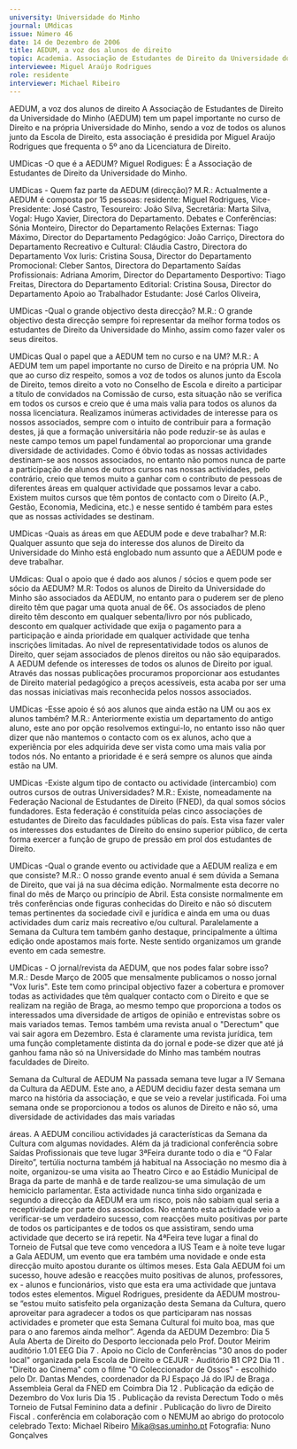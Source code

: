 ```yaml
---
university: Universidade do Minho
journal: UMdicas
issue: Número 46
date: 14 de Dezembro de 2006
title: AEDUM, a voz dos alunos de direito
topic: Academia. Associação de Estudantes de Direito da Universidade do Minho (AEDUM)
interviewee: Miguel Araújo Rodrigues
role: residente
interviewer: Michael Ribeiro
---
```




AEDUM, a voz dos alunos de direito
A Associação de Estudantes de Direito da Universidade do Minho (AEDUM) tem um papel importante no curso
de Direito e na própria Universidade do Minho, sendo a voz de todos os alunos junto da Escola de Direito, esta
associação é presidida por Miguel Araújo Rodrigues que frequenta o 5º ano da Licenciatura de Direito.


UMDicas -O que é a AEDUM?
Miguel Rodigues: É a Associação de
Estudantes de Direito da Universidade do
Minho.


UMDicas - Quem faz parte da AEDUM
(direcção)?
M.R.: Actualmente a AEDUM é composta por
15 pessoas: residente: Miguel Rodrigues,
Vice-Presidente: José Castro, Tesoureiro:
João Silva, Secretária: Marta Silva, Vogal:
Hugo Xavier, Directora do Departamento.
Debates e Conferências: Sónia Monteiro,
Director do Departamento Relações
Externas: Tiago Máximo, Director do
Departamento Pedagógico: João Carriço,
Directora do Departamento Recreativo e
Cultural: Cláudia Castro, Directora do
Departamento Vox Iuris: Cristina Sousa,
Director do Departamento Promocional:
Cleber Santos, Directora do Departamento
Saídas Profissionais: Adriana Amorim,
Director do Departamento Desportivo: Tiago
Freitas, Directora do Departamento Editorial:
Cristina Sousa, Director do Departamento
Apoio ao Trabalhador Estudante: José Carlos
Oliveira,


UMDicas -Qual o grande objectivo desta
direcção?
M.R.: O grande objectivo desta direcção
sempre foi representar da melhor forma todos
os estudantes de Direito da Universidade do
Minho, assim como fazer valer os seus
direitos.


UMDicas Qual o papel que a AEDUM tem
no curso e na UM?
M.R.: A AEDUM tem um papel importante no
curso de Direito e na própria UM. No que ao
curso diz respeito, somos a voz de todos os
alunos junto da Escola de Direito, temos
direito a voto no Conselho de Escola e direito
a participar a título de convidados na
Comissão de curso, esta situação não se
verifica em todos os cursos e creio que é uma
mais valia para todos os alunos da nossa
licenciatura. Realizamos inúmeras
actividades de interesse para os nossos
associados, sempre com o intuito de
contribuir para a formação destes, já que a
formação universitária não pode reduzir-se às
aulas e neste campo temos um papel
fundamental ao proporcionar uma grande
diversidade de actividades. Como é óbvio
todas as nossas actividades destinam-se aos
nossos associados, no entanto não pomos
nunca de parte a participação de alunos de
outros cursos nas nossas actividades, pelo
contrário, creio que temos muito a ganhar
com o contributo de pessoas de diferentes
áreas em qualquer actividade que possamos
levar a cabo. Existem muitos cursos que têm
pontos de contacto com o Direito (A.P.,
Gestão, Economia, Medicina, etc.) e nesse
sentido é também para estes que as nossas
actividades se destinam.


UMDicas -Quais as áreas em que AEDUM
pode e deve trabalhar?
M.R: Qualquer assunto que seja do interesse
dos alunos de Direito da Universidade do
Minho está englobado num assunto que a
AEDUM pode e deve trabalhar.


UMdicas: Qual o apoio que é dado aos
alunos / sócios e quem pode ser sócio da
AEDUM?
M.R: Todos os alunos de Direito da
Universidade do Minho são associados da
AEDUM, no entanto para o puderem ser de
pleno direito têm que pagar uma quota anual
de 6€.
Os associados de pleno direito têm desconto
em qualquer sebenta/livro por nós publicado,
desconto em qualquer actividade que exija o
pagamento para a participação e ainda
prioridade em qualquer actividade que tenha
inscrições limitadas. Ao nível de
representatividade todos os alunos de Direito,
quer sejam associados de plenos direitos ou
não são equiparados. A AEDUM defende os
interesses de todos os alunos de Direito por
igual. Através das nossas publicações
procuramos proporcionar aos estudantes de
Direito material pedagógico a preços
acessíveis, esta acaba por ser uma das
nossas iniciativas mais reconhecida pelos
nossos associados.


UMDicas -Esse apoio é só aos alunos que
ainda estão na UM ou aos ex alunos
também?
M.R.: Anteriormente existia um departamento
do antigo aluno, este ano por opção
resolvemos extingui-lo, no entanto isso não
quer dizer que não mantemos o contacto com
os ex alunos, acho que a experiência por eles
adquirida deve ser vista como uma mais valia
por todos nós.
No entanto a prioridade é e será sempre os
alunos que ainda estão na UM.


UMDicas -Existe algum tipo de contacto ou
actividade (intercambio) com outros
cursos de outras Universidades?
M.R.: Existe, nomeadamente na Federação
Nacional de Estudantes de Direito (FNED), da
qual somos sócios fundadores. Esta
federação é constituída pelas cinco
associações de estudantes de Direito das
faculdades públicas do país. Esta visa fazer
valer os interesses dos estudantes de Direito
do ensino superior público, de certa forma
exercer a função de grupo de pressão em prol
dos estudantes de Direito.


UMDicas -Qual o grande evento ou
actividade que a AEDUM realiza e em que
consiste?
M.R.: O nosso grande evento anual é sem
dúvida a Semana de Direito, que vai já na sua
décima edição. Normalmente esta decorre no
final do mês de Março ou princípio de Abril.
Esta consiste normalmente em três
conferências onde figuras conhecidas do
Direito e não só discutem temas pertinentes
da sociedade civil e jurídica e ainda em uma
ou duas actividades dum cariz mais recreativo
e/ou cultural. Paralelamente a Semana da
Cultura tem também ganho destaque,
principalmente a última edição onde
apostamos mais forte. Neste sentido
organizamos um grande evento em cada
semestre.


UMDicas - O jornal/revista da AEDUM, que
nos podes falar sobre isso?
M.R.: Desde Março de 2005 que
mensalmente publicamos o nosso jornal "Vox
Iuris". Este tem como principal objectivo fazer
a cobertura e promover todas as actividades
que têm qualquer contacto com o Direito e
que se realizam na região de Braga, ao
mesmo tempo que proporciona a todos os
interessados uma diversidade de artigos de
opinião e entrevistas sobre os mais variados
temas. Temos também uma revista anual o
"Derectum" que vai sair agora em Dezembro.
Esta é claramente uma revista jurídica, tem
uma função completamente distinta da do
jornal e pode-se dizer que até já ganhou fama
não só na Universidade do Minho mas
também noutras faculdades de Direito.


Semana da Cultural de AEDUM
Na passada semana teve lugar a IV Semana
da Cultura da AEDUM. Este ano, a AEDUM
decidiu fazer desta semana um marco na
história da associação, e que se veio a revelar
justificada.
Foi uma semana onde se proporcionou a
todos os alunos de Direito e não só, uma
diversidade de actividades das mais variadas


áreas. A AEDUM conciliou actividades já
características da Semana da Cultura com
algumas novidades. Além da já tradicional
conferência sobre Saídas Profissionais que
teve lugar 3ªFeira durante todo o dia e “O
Falar Direito”, tertúlia nocturna também já
habitual na Associação no mesmo dia à noite,
organizou-se uma visita ao Theatro Circo e ao
Estádio Municipal de Braga da parte de
manhã e de tarde realizou-se uma simulação
de um hemiciclo parlamentar.
Esta actividade nunca tinha sido organizada e
segundo a direcção da AEDUM era um risco,
pois não sabiam qual seria a receptividade
por parte dos associados. No entanto esta
actividade veio a verificar-se um verdadeiro
sucesso, com reacções muito positivas por
parte de todos os participantes e de todos os
que assistiram, sendo uma actividade que
decerto se irá repetir.
Na 4ªFeira teve lugar a final do Torneio de
Futsal que teve como vencedora a IUS Team
e à noite teve lugar a Gala AEDUM, um evento
que era também uma novidade e onde esta
direcção muito apostou durante os últimos
meses. Esta Gala AEDUM foi um sucesso,
houve adesão e reacções muito positivas de
alunos, professores, ex - alunos e
funcionários, visto que esta era uma
actividade que juntava todos estes
elementos.
Miguel Rodrigues, presidente da AEDUM
mostrou-se “estou muito satisfeito pela
organização desta Semana da Cultura, quero
aproveitar para agradecer a todos os que
participaram nas nossas actividades e
prometer que esta Semana Cultural foi muito
boa, mas que para o ano faremos ainda
melhor”.
Agenda da AEDUM
Dezembro:
Dia 5
Aula Aberta de Direito do Desporto leccionada pelo Prof. Doutor Meirim auditório 1.01 EEG
Dia 7 
. Apoio no Ciclo de Conferências "30 anos
do poder local" organizada pela Escola de
Direito e CEJUR - Auditório B1 CP2
Dia 11
. "Direito ao Cinema" com o filme "O
Coleccionador de Ossos" - escolhido pelo
Dr. Dantas Mendes, coordenador da PJ Espaço Já do IPJ de Braga
. Assembleia Geral da FNED em Coimbra
Dia 12
. Publicação da edição de Dezembro do
Vox Iuris
Dia 15
. Publicação da revista Derectum
Todo o mês Torneio de Futsal Feminino
data a definir
. Publicação do livro de Direito Fiscal
. conferência em colaboração com o
NEMUM ao abrigo do protocolo celebrado
Texto:  Michael Ribeiro 
Mika@sas.uminho.pt
Fotografia: Nuno Gonçalves